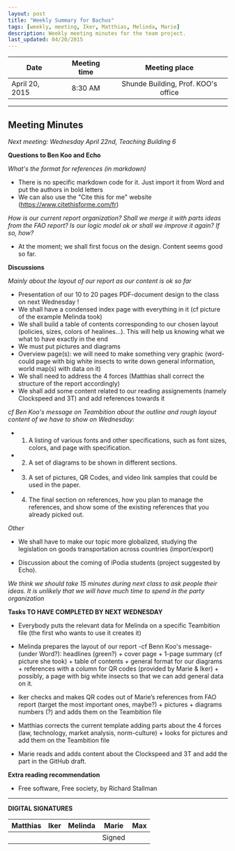 ```yaml
---
layout: post
title: "Weekly Summary for Bachus"
tags: [weekly, meeting, Iker, Matthias, Melinda, Marie]
description: Weekly meeting minutes for the team project.
last_updated: 04/20/2015
---
```


|**Date** |**Meeting time**|**Meeting place**
| ------------- |:----------------:|:-------:
|April 20, 2015| 8:30 AM | Shunde Building, Prof. KOO's office


----------


Meeting Minutes
------
*Next meeting:  Wednesday April 22nd, Teaching Building 6*


**Questions to Ben Koo and Echo**

*What's the format for references (in markdown)*
* There is no specific markdown code for it. Just import it from Word and put the authors in bold letters
* We can also use the "Cite this for me" website (https://www.citethisforme.com/fr)

*How is our current report organization? Shall we merge it with parts ideas from the FAO report?*
*Is our logic model ok or shall we improve it again? If so, how?*
* At the moment; we shall first focus on the design. Content seems good so far.

**Discussions**

*Mainly about the layout of our report as our content is ok so far*

* Presentation of our 10 to 20 pages PDF-document design to the class on next Wednesday !
* We shall have a condensed index page with everything in it (cf picture of the example Melinda took)
* We shall build a table of contents corresponding to our chosen layout (policies, sizes, colors of healines...). This will help us knowing what we what to have exactly in the end
* We must put pictures and diagrams
* Overview page(s): we will need to make something very graphic (word-could page with big white insects to write down general information, world map(s) with data on it)
* We shall need to address the 4 forces (Matthias shall correct the structure of the report accordingly)
* We shall add some content related to our reading assignements (namely Clockspeed and 3T) and add references towards it

*cf Ben Koo's message on Teambition about the outline and rough layout content of we have to show on Wednesday:*

* 1. A listing of various fonts and other specifications, such as font sizes, colors, and page with specification.
* 2. A set of diagrams to be shown in different sections. 
* 3. A set of pictures, QR Codes, and video link samples that could be used in the paper.
* 4. The final section on references, how you plan to manage the references, and show some of the existing references that you already picked out.

*Other*

* We shall have to make our topic more globalized, studying the legislation on goods transportation across countries (import/export)

* Discussion about the coming of iPodia students (project suggested by Echo).

*We think we should take 15 minutes during next class to ask people their ideas. It is unlikely that we will have much time to spend in the party organization*

**Tasks TO HAVE COMPLETED BY NEXT WEDNESDAY**
* Everybody puts the relevant data for Melinda on a specific Teambition file (the first who wants to use it creates it)

* Melinda prepares the layout of our report -cf Benn Koo's message- (under Word?): headlines (green?) + cover page + 1-page summary (cf picture she took) + table of contents + general format for our diagrams + references with a column for QR codes (provided by Marie & Iker) + possibly, a page with big white insects so that we can add general data on it.

* Iker checks and makes QR codes out of Marie’s references from FAO report (target the most important ones, maybe?) + pictures + diagrams numbers (?) and adds them on the Teambition file

* Matthias corrects the current template adding parts about the 4 forces (law, technology, market analysis, norm-culture) + looks for pictures and add them on the Teambition file

* Marie reads and adds content about the Clockspeed and 3T and add the part in the GitHub draft.

**Extra reading recommendation**
* Free software, Free society, by Richard Stallman



----------

**DIGITAL SIGNATURES**

|**Matthias** |**Iker**|**Melinda**|**Marie**|**Max**|
|----------------|----------------|----------------|----------------|----------------|
| | | | Signed | |

